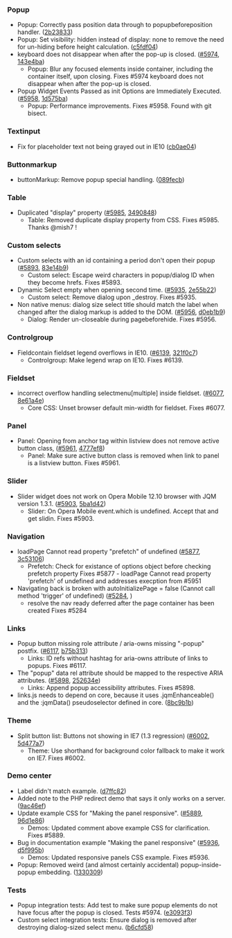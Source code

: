 <script>{
	"title": "jQuery Mobile 1.3.2 Changelog"
}</script>

### Popup
* Popup: Correctly pass position data through to popupbeforeposition handler. ([2b23833](http://github.com/jquery/jquery-mobile/commit/2b23833250277fdd8bcbbdab8e9cb929a556c6cd))
* Popup: Set visibility: hidden instead of display: none to remove the need for un-hiding before height calculation. ([c5fdf04](http://github.com/jquery/jquery-mobile/commit/c5fdf04737e38e02718281627750588293b56906))
* keyboard does not disappear when after the pop-up is closed. ([#5974](href="https://github.com/jquery/jquery-mobile/issues/5974), [143e4ba](http://github.com/jquery/jquery-mobile/commit/143e4ba845eaf555ac78518857804f1e8494ce30))
  - Popup: Blur any focused elements inside container, including the container itself, upon closing. Fixes #5974 keyboard does not disappear when after the pop-up is closed.
* Popup Widget Events Passed as init Options are Immediately Executed. ([#5958](https://github.com/jquery/jquery-mobile/issues/5958), [1d575ba](http://github.com/jquery/jquery-mobile/commit/1d575baa0e2f499975db9375a4034e80b1981a8d))
  - Popup: Performance improvements. Fixes #5958. Found with git bisect.

### Textinput
* Fix for placeholder text not being grayed out in IE10 ([cb0ae04](http://github.com/jquery/jquery-mobile/commit/cb0ae042d326029c9e3cc95a887464c912d6e3cf))

### Buttonmarkup
* buttonMarkup: Remove popup special handling. ([089fecb](http://github.com/jquery/jquery-mobile/commit/089fecb1b478ff8a7148d367215dd46a25193711))

### Table
* Duplicated "display" property ([#5985](https://github.com/jquery/jquery-mobile/issues/5985), [3490848](http://github.com/jquery/jquery-mobile/commit/3490848a0ce5d1f1b4b908e0a6df7b59387ce332))
   - Table: Removed duplicate display property from CSS. Fixes #5985. Thanks @mish7 !

### Custom selects
* Custom selects with an id containing a period don't open their popup ([#5893](https://github.com/jquery/jquery-mobile/issues/5893), [83e14b9](http://github.com/jquery/jquery-mobile/commit/83e14b92d89031db9b7ed98c4fa2ad21524821b6))
  - Custom select: Escape weird characters in popup/dialog ID when they become hrefs. Fixes #5893.
* Dynamic Select empty when opening second time. ([#5935](https://github.com/jquery/jquery-mobile/issues/5935), [2e55b22](http://github.com/jquery/jquery-mobile/commit/2e55b227c31e1640ae7555fb621cf2a813d549a7))
  - Custom select: Remove dialog upon _destroy. Fixes #5935.
* Non native menus: dialog size select title should match the label when changed after the dialog markup is added to the DOM. ([#5956](https://github.com/jquery/jquery-mobile/issues/5956), [d0eb1b9](http://github.com/jquery/jquery-mobile/commit/d0eb1b988d8e5218966d193160686068b4a319e9))
  - Dialog: Render un-closeable during pagebeforehide. Fixes #5956.

### Controlgroup
* Fieldcontain fieldset legend overflows in IE10. ([#6139](https://github.com/jquery/jquery-mobile/issues/6139), [321f0c7](http://github.com/jquery/jquery-mobile/commit/321f0c71e4428e171c90f8c2c7f486c3bd9d3553))
  - Controlgroup: Make legend wrap on IE10. Fixes #6139.

### Fieldset
* incorrect overflow handling selectmenu[multiple] inside fieldset. ([#6077](https://github.com/jquery/jquery-mobile/issues/6077), [8e61a4e](http://github.com/jquery/jquery-mobile/commit/8e61a4e4b1cad3d24f479b3ce0a39073c8ffa18e))
  - Core CSS: Unset browser default min-width for fieldset. Fixes #6077.

### Panel
* Panel: Opening from anchor tag within listview does not remove active button class, ([#5961](https://github.com/jquery/jquery-mobile/issues/5961), [4777ef8](http://github.com/jquery/jquery-mobile/commit/4777ef8d6ae94a139d94c4fb3aaf8f30f94d3ce8))
  - Panel: Make sure active button class is removed when link to panel is a listview button. Fixes #5961.

### Slider
* Slider widget does not work on Opera Mobile 12.10 browser with JQM version 1.3.1. ([#5903](https://github.com/jquery/jquery-mobile/issues/5903), [5ba1d42](http://github.com/jquery/jquery-mobile/commit/5ba1d42ec132b9f16cb88131566dbe281e854128))
  - Slider: On Opera Mobile event.which is undefined. Accept that and get slidin. Fixes #5903.

### Navigation
* loadPage Cannot read property "prefetch" of undefined ([#5877](https://github.com/jquery/jquery-mobile/issues/5877), [3c53106](http://github.com/jquery/jquery-mobile/commit/3c53106c7a9c5d778dcf75364178f90b4cee315b))
  - Prefetch: Check for existance of options object before checking prefetch property Fixes #5877 - loadPage Cannot read property 'prefetch' of undefined and addresses execption from #5951
* Navigating back is broken with autoInitializePage = false (Cannot call method 'trigger' of undefined) ([#5284](https://github.com/jquery/jquery-mobile/issues/5284), [](http://github.com/jquery/jquery-mobile/commit/5e79f5e95a6fc1f10539e8655964ec53b1b0b40b))
  - resolve the nav ready deferred after the page container has been created Fixes #5284

### Links
* Popup button missing role attribute / aria-owns missing "-popup" postfix. ([#6117](https://github.com/jquery/jquery-mobile/issues/6117), [b75b313](http://github.com/jquery/jquery-mobile/commit/b75b3135f4c7409fb8b1dbe2ff9fe574d1c110c8))
  - Links: ID refs without hashtag for aria-owns attribute of links to popups. Fixes #6117.
* The "popup" data rel attribute should be mapped to the respective ARIA attributes. ([#5898](https://github.com/jquery/jquery-mobile/issues/5898), [252634e](http://github.com/jquery/jquery-mobile/commit/252634e6a1f805ccb44e93b41bcc955aae8309d9))
  - Links: Append popup accessibility attributes. Fixes #5898.
* links.js needs to depend on core, because it uses .jqmEnhanceable() and the :jqmData() pseudoselector defined in core. ([8bc9b1b](http://github.com/jquery/jquery-mobile/commit/8bc9b1b018f3e8e04a88e1cba2de7a834093dea3))

### Theme
* Split button list: Buttons not showing in IE7 (1.3 regression) ([#6002](https://github.com/jquery/jquery-mobile/issues/6002), [5d477a7](http://github.com/jquery/jquery-mobile/commit/5d477a7830a733ec1e1b822ebae2d31f4d39c150))
  - Theme: Use shorthand for background color fallback to make it work on IE7. Fixes #6002.

### Demo center
* Label didn't match example. ([d7ffc82](http://github.com/jquery/jquery-mobile/commit/d7ffc82ade34b4ab086cf5fbd91250eedcfb3c79))
* Added note to the PHP redirect demo that says it only works on a server. ([9ac46ef](http://github.com/jquery/jquery-mobile/commit/9ac46ef07cc8f1dcb8954bca3823163a30bfc7be))
* Update example CSS for "Making the panel responsive". ([#5889](https://github.com/jquery/jquery-mobile/issues/5889), [96d1e86](http://github.com/jquery/jquery-mobile/commit/96d1e86886e9a983cf9eb930460e8dd1eb3cb7f5))
  - Demos: Updated comment above example CSS for clarification. Fixes #5889.
* Bug in documentation example "Making the panel responsive" ([#5936](https://github.com/jquery/jquery-mobile/issues/5936), [d5f995b](http://github.com/jquery/jquery-mobile/commit/d5f995bb487770ed53a73668936cb79e6975af3f))
  - Demos: Updated responsive panels CSS example. Fixes #5936.
* Popup: Removed weird (and almost certainly accidental) popup-inside-popup embedding. ([1330309](http://github.com/jquery/jquery-mobile/commit/13303099d960ee090537e27f91e031123c182b27))

### Tests
* Popup integration tests: Add test to make sure popup elements do not have focus after the popup is closed. Tests #5974. ([e3093f3](http://github.com/jquery/jquery-mobile/commit/e3093f31a92eace850c6ac54f13064b79f8c1776))
* Custom select integration tests: Ensure dialog is removed after destroying dialog-sized select menu. ([b6cfd58](http://github.com/jquery/jquery-mobile/commit/b6cfd588b8424f6d5734a274d4b9c757aab5e77e))
